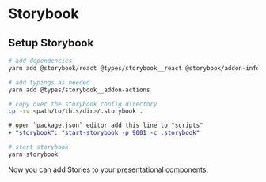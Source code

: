 # Storybook

## Setup Storybook

```bash
# add dependencies
yarn add @storybook/react @types/storybook__react @storybook/addon-info react-docgen-typescript-webpack-plugin

# add typings as needed
yarn add @types/storybook__addon-actions

# copy over the storybook config directory
cp -rv <path/to/this/dir>/.storybook .
```

```diff
# open `package.json` editor add this line to "scripts"
+ "storybook": "start-storybook -p 9001 -c .storybook"
```

```bash
# start storybook
yarn storybook
```

Now you can add [Stories](CREATE_STORIES.md) to your [presentational components](COMPONENTS.md).
